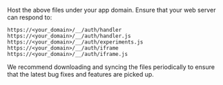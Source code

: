 Host the above files under your app domain. Ensure that your web server can respond to:
```
https://<your_domain>/__/auth/handler
https://<your_domain>/__/auth/handler.js
https://<your_domain>/__/auth/experiments.js
https://<your_domain>/__/auth/iframe
https://<your_domain>/__/auth/iframe.js
```

We recommend downloading and syncing the files periodically to ensure that the latest bug fixes and features are picked up.
